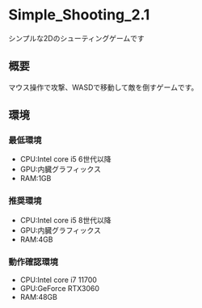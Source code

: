 # Simple_Shooting_2.1
 シンプルな2Dのシューティングゲームです
## 概要
マウス操作で攻撃、WASDで移動して敵を倒すゲームです。
## 環境
### 最低環境
- CPU:Intel core i5 6世代以降
- GPU:内臓グラフィックス
- RAM:1GB
### 推奨環境
- CPU:Intel core i5 8世代以降
- GPU:内臓グラフィックス
- RAM:4GB
### 動作確認環境
- CPU:Intel core i7 11700
- GPU:GeForce RTX3060
- RAM:48GB
